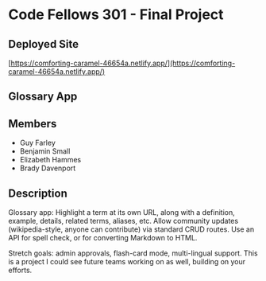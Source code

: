 # Code Fellows 301 - Final Project

## Deployed Site

[https://comforting-caramel-46654a.netlify.app/](https://comforting-caramel-46654a.netlify.app/)

## Glossary App

## Members

- Guy Farley
- Benjamin Small
- Elizabeth Hammes
- Brady Davenport

## Description

Glossary app: Highlight a term at its own URL, along with a definition, example, details, related terms, aliases, etc. Allow community updates (wikipedia-style, anyone can contribute) via standard CRUD routes. Use an API for spell check, or for converting Markdown to HTML.

Stretch goals: admin approvals, flash-card mode, multi-lingual support. This is a project I could see future teams working on as well, building on your efforts.
